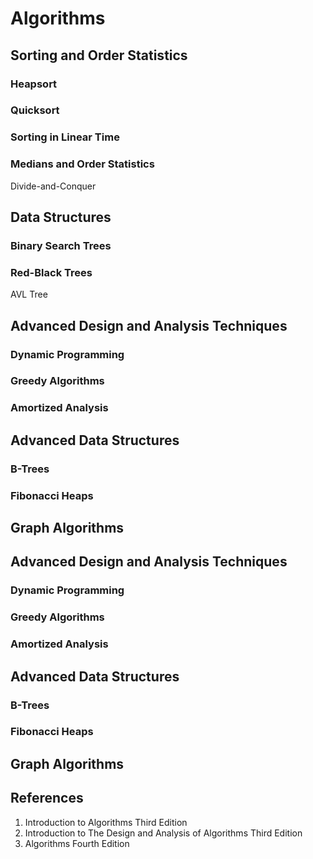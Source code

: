 # Algorithms




## Sorting and Order Statistics

### Heapsort

### Quicksort

### Sorting in Linear Time

### Medians and Order Statistics

Divide-and-Conquer

## Data Structures


### Binary Search Trees

### Red-Black Trees

AVL Tree

## Advanced Design and Analysis Techniques

### Dynamic Programming

### Greedy Algorithms

### Amortized Analysis


## Advanced Data Structures

### B-Trees

### Fibonacci Heaps


## Graph Algorithms


## Advanced Design and Analysis Techniques

### Dynamic Programming

### Greedy Algorithms

### Amortized Analysis


## Advanced Data Structures

### B-Trees

### Fibonacci Heaps


## Graph Algorithms


## References
1. Introduction to Algorithms Third Edition
2. Introduction to The Design and Analysis of Algorithms Third Edition
3. Algorithms Fourth Edition